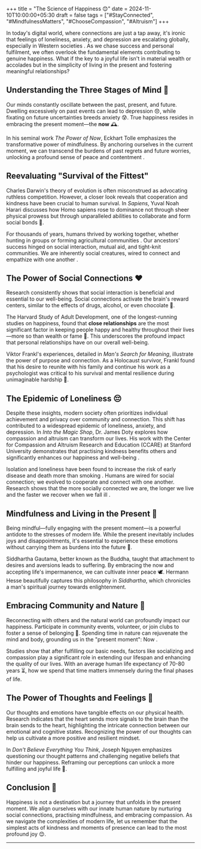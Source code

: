 +++
title = "The Science of Happiness 😊"
date = 2024-11-10T10:00:00+05:30
draft = false
tags = ["#StayConnected", "#MindfulnessMatters", "#ChooseCompassion", "#Altruism"]
+++

In today's digital world, where connections are just a tap away, it's ironic that feelings of loneliness, anxiety, and depression are escalating globally, especially in Western societies . As we chase success and personal fulfilment, we often overlook the fundamental elements contributing to genuine happiness. What if the key to a joyful life isn't in material wealth or accolades but in the simplicity of living in the present and fostering meaningful relationships? 

## Understanding the Three Stages of Mind 🧠

Our minds constantly oscillate between the past, present, and future. Dwelling excessively on past events can lead to depression 😞, while fixating on future uncertainties breeds anxiety 😰. True happiness resides in embracing the present moment—the **now** 🕰️.

In his seminal work *The Power of Now*, Eckhart Tolle emphasizes the transformative power of mindfulness. By anchoring ourselves in the current moment, we can transcend the burdens of past regrets and future worries, unlocking a profound sense of peace and contentment .

## Reevaluating "Survival of the Fittest" 

Charles Darwin's theory of evolution is often misconstrued as advocating ruthless competition. However, a closer look reveals that cooperation and kindness have been crucial to human survival. In *Sapiens*, Yuval Noah Harari discusses how Homo sapiens rose to dominance not through sheer physical prowess but through unparalleled abilities to collaborate and form social bonds 👫.

For thousands of years, humans thrived by working together, whether hunting in groups or forming agricultural communities . Our ancestors' success hinged on social interaction, mutual aid, and tight-knit communities. We are inherently social creatures, wired to connect and empathize with one another .

## The Power of Social Connections ❤️

Research consistently shows that social interaction is beneficial and essential to our well-being. Social connections activate the brain's reward centers, similar to the effects of drugs, alcohol, or even chocolate 🍫.

The Harvard Study of Adult Development, one of the longest-running studies on happiness, found that **close relationships** are the most significant factor in keeping people happy and healthy throughout their lives—more so than wealth or fame 💎. This underscores the profound impact that personal relationships have on our overall well-being.

Viktor Frankl's experiences, detailed in *Man's Search for Meaning*, illustrate the power of purpose and connection. As a Holocaust survivor, Frankl found that his desire to reunite with his family and continue his work as a psychologist was critical to his survival and mental resilience during unimaginable hardship 🌟.

## The Epidemic of Loneliness 😔

Despite these insights, modern society often prioritizes individual achievement and privacy over community and connection. This shift has contributed to a widespread epidemic of loneliness, anxiety, and depression. In *Into the Magic Shop*, Dr. James Doty explores how compassion and altruism can transform our lives. His work with the Center for Compassion and Altruism Research and Education (CCARE) at Stanford University demonstrates that practising kindness benefits others and significantly enhances our happiness and well-being .

Isolation and loneliness have been found to increase the risk of early disease and death more than smoking . Humans are wired for social connection; we evolved to cooperate and connect with one another. Research shows that the more socially connected we are, the longer we live and the faster we recover when we fall ill .

## Mindfulness and Living in the Present 🌿

Being mindful—fully engaging with the present moment—is a powerful antidote to the stresses of modern life. While the present inevitably includes joys and disappointments, it's essential to experience these emotions without carrying them as burdens into the future 🎈.

Siddhartha Gautama, better known as the Buddha, taught that attachment to desires and aversions leads to suffering. By embracing the now and accepting life's impermanence, we can cultivate inner peace 🕊️. Hermann Hesse beautifully captures this philosophy in *Siddhartha*, which chronicles a man's spiritual journey towards enlightenment.

## Embracing Community and Nature 🌳

Reconnecting with others and the natural world can profoundly impact our happiness. Participate in community events, volunteer, or join clubs to foster a sense of belonging 🤝. Spending time in nature can rejuvenate the mind and body, grounding us in the "present moment": Now .

Studies show that after fulfilling our basic needs, factors like socializing and compassion play a significant role in extending our lifespan and enhancing the quality of our lives. With an average human life expectancy of 70-80 years ⏳, how we spend that time matters immensely during the final phases of life.

## The Power of Thoughts and Feelings 💭

Our thoughts and emotions have tangible effects on our physical health. Research indicates that the heart sends more signals to the brain than the brain sends to the heart, highlighting the intricate connection between our emotional and cognitive states. Recognizing the power of our thoughts can help us cultivate a more positive and resilient mindset.

In *Don't Believe Everything You Think*, Joseph Nguyen emphasizes questioning our thought patterns and challenging negative beliefs that hinder our happiness. Reframing our perceptions can unlock a more fulfilling and joyful life 🌟.

## Conclusion 🎉

Happiness is not a destination but a journey that unfolds in the present moment. We align ourselves with our innate human nature by nurturing social connections, practising mindfulness, and embracing compassion. As we navigate the complexities of modern life, let us remember that the simplest acts of kindness and moments of presence can lead to the most profound joy 😊.

---

